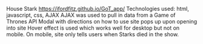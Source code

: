 House Stark
https://ifordfitz.github.io/GoT_app/
Technologies used: html, javascript, css, AJAX
AJAX was used to pull in data from a Game of Thrones API
Modal with directions on how to use site pops up upon opening into site
Hover effect is used which works well for desktop but not on mobile. On mobile, site only tells users when Starks died in the show.
